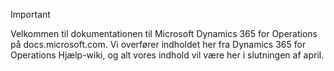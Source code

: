 > [!IMPORTANT]
> Velkommen til dokumentationen til Microsoft Dynamics 365 for Operations på docs.microsoft.com. Vi overfører indholdet her fra Dynamics 365 for Operations Hjælp-wiki, og alt vores indhold vil være her i slutningen af april. 


